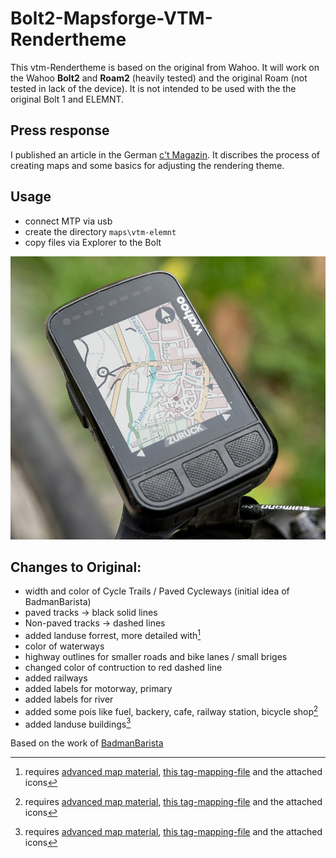 Bolt2-Mapsforge-VTM-Rendertheme
=============
This vtm-Rendertheme is based on the original from Wahoo. It will work on the
Wahoo **Bolt2** and **Roam2** (heavily tested) and the original Roam (not tested
in lack of the device). It is not intended to be used with the the original Bolt
1 and ELEMNT.

Press response
-------------
I published an article in the German [c't
Magazin](https://www.heise.de/select/ct/2022/26/2230710050673252243). It
discribes the process of creating maps and some basics for adjusting the
rendering theme.

Usage
-------------
* connect MTP via usb
* create the directory `maps\vtm-elemnt`
* copy files via Explorer to the Bolt

![screenshot](/screenshots/D72_9314.jpg)

Changes to Original:
-------------
* width and color of Cycle Trails / Paved Cycleways (initial idea of BadmanBarista)
* paved tracks -> black solid lines
* Non-paved tracks -> dashed lines
* added landuse forrest, more detailed with[^note]
* color of waterways
* highway outlines for smaller roads and bike lanes / small briges
* changed color of contruction to red dashed line
* added railways
* added labels for motorway, primary
* added labels for river
* added some pois like fuel, backery, cafe, railway station, bicycle shop[^note]
* added landuse buildings[^note]

[^note]: requires [advanced map
    material](https://github.com/treee111/wahooMapsCreator), [this
    tag-mapping-file](https://github.com/zenziwerken/Bolt2-Mapsforge-Rendertheme/blob/main/tag-wahoo.xml)
    and the attached icons

Based on the work of
[BadmanBarista](https://gist.github.com/BadmanBarista/47c34b5e9dca3910bba89c4bcdeb58b6)
